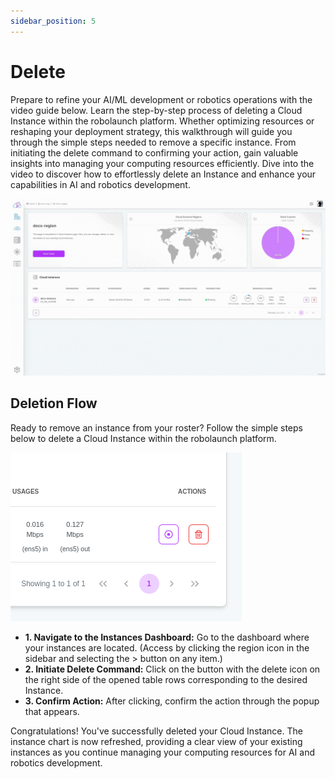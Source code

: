 ```yaml
---
sidebar_position: 5
---
```


# Delete
Prepare to refine your AI/ML development or robotics operations with the video guide below. Learn the step-by-step process of deleting a Cloud Instance within the robolaunch platform. Whether optimizing resources or reshaping your deployment strategy, this walkthrough will guide you through the simple steps needed to remove a specific instance. From initiating the delete command to confirming your action, gain valuable insights into managing your computing resources efficiently. Dive into the video to discover how to effortlessly delete an Instance and enhance your capabilities in AI and robotics development.

![All you need to delete an instance is just a few clicks.](./img/delete-instance.gif)

## Deletion Flow
Ready to remove an instance from your roster? Follow the simple steps below to delete a Cloud Instance within the robolaunch platform.

![Delete Instance](./img/instance-actions.png)

- **1. Navigate to the Instances Dashboard:** Go to the dashboard where your instances are located. (Access by clicking the region icon in the sidebar and selecting the > button on any item.)
- **2. Initiate Delete Command:** Click on the button with the delete icon on the right side of the opened table rows corresponding to the desired Instance.
- **3. Confirm Action:** After clicking, confirm the action through the popup that appears.

Congratulations! You've successfully deleted your Cloud Instance. The instance chart is now refreshed, providing a clear view of your existing instances as you continue managing your computing resources for AI and robotics development.